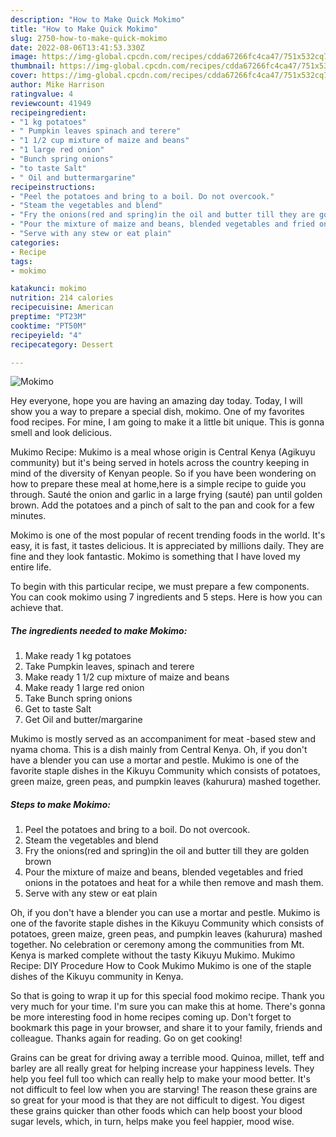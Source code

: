 ```yaml
---
description: "How to Make Quick Mokimo"
title: "How to Make Quick Mokimo"
slug: 2750-how-to-make-quick-mokimo
date: 2022-08-06T13:41:53.330Z
image: https://img-global.cpcdn.com/recipes/cdda67266fc4ca47/751x532cq70/mokimo-recipe-main-photo.jpg
thumbnail: https://img-global.cpcdn.com/recipes/cdda67266fc4ca47/751x532cq70/mokimo-recipe-main-photo.jpg
cover: https://img-global.cpcdn.com/recipes/cdda67266fc4ca47/751x532cq70/mokimo-recipe-main-photo.jpg
author: Mike Harrison
ratingvalue: 4
reviewcount: 41949
recipeingredient:
- "1 kg potatoes"
- " Pumpkin leaves spinach and terere"
- "1 1/2 cup mixture of maize and beans"
- "1 large red onion"
- "Bunch spring onions"
- "to taste Salt"
- " Oil and buttermargarine"
recipeinstructions:
- "Peel the potatoes and bring to a boil. Do not overcook."
- "Steam the vegetables and blend"
- "Fry the onions(red and spring)in the oil and butter till they are golden brown"
- "Pour the mixture of maize and beans, blended vegetables and fried onions in the potatoes and heat for a while then remove and mash them."
- "Serve with any stew or eat plain"
categories:
- Recipe
tags:
- mokimo

katakunci: mokimo 
nutrition: 214 calories
recipecuisine: American
preptime: "PT23M"
cooktime: "PT50M"
recipeyield: "4"
recipecategory: Dessert

---
```



![Mokimo](https://img-global.cpcdn.com/recipes/cdda67266fc4ca47/751x532cq70/mokimo-recipe-main-photo.jpg)

Hey everyone, hope you are having an amazing day today. Today, I will show you a way to prepare a special dish, mokimo. One of my favorites food recipes. For mine, I am going to make it a little bit unique. This is gonna smell and look delicious.

Mukimo Recipe: Mukimo is a meal whose origin is Central Kenya (Agikuyu community) but it&#39;s being served in hotels across the country keeping in mind of the diversity of Kenyan people. So if you have been wondering on how to prepare these meal at home,here is a simple recipe to guide you through. Sauté the onion and garlic in a large frying (sauté) pan until golden brown. Add the potatoes and a pinch of salt to the pan and cook for a few minutes.

Mokimo is one of the most popular of recent trending foods in the world. It's easy, it is fast, it tastes delicious. It is appreciated by millions daily. They are fine and they look fantastic. Mokimo is something that I have loved my entire life.


To begin with this particular recipe, we must prepare a few components. You can cook mokimo using 7 ingredients and 5 steps. Here is how you can achieve that.

<!--inarticleads1-->

##### The ingredients needed to make Mokimo:

1. Make ready 1 kg potatoes
1. Take  Pumpkin leaves, spinach and terere
1. Make ready 1 1/2 cup mixture of maize and beans
1. Make ready 1 large red onion
1. Take Bunch spring onions
1. Get to taste Salt
1. Get  Oil and butter/margarine


Mukimo is mostly served as an accompaniment for meat -based stew and nyama choma. This is a dish mainly from Central Kenya. Oh, if you don&#39;t have a blender you can use a mortar and pestle. Mukimo is one of the favorite staple dishes in the Kikuyu Community which consists of potatoes, green maize, green peas, and pumpkin leaves (kahurura) mashed together. 

<!--inarticleads2-->

##### Steps to make Mokimo:

1. Peel the potatoes and bring to a boil. Do not overcook.
1. Steam the vegetables and blend
1. Fry the onions(red and spring)in the oil and butter till they are golden brown
1. Pour the mixture of maize and beans, blended vegetables and fried onions in the potatoes and heat for a while then remove and mash them.
1. Serve with any stew or eat plain


Oh, if you don&#39;t have a blender you can use a mortar and pestle. Mukimo is one of the favorite staple dishes in the Kikuyu Community which consists of potatoes, green maize, green peas, and pumpkin leaves (kahurura) mashed together. No celebration or ceremony among the communities from Mt. Kenya is marked complete without the tasty Kikuyu Mukimo. Mukimo Recipe: DIY Procedure How to Cook Mukimo Mukimo is one of the staple dishes of the Kikuyu community in Kenya. 

So that is going to wrap it up for this special food mokimo recipe. Thank you very much for your time. I'm sure you can make this at home. There's gonna be more interesting food in home recipes coming up. Don't forget to bookmark this page in your browser, and share it to your family, friends and colleague. Thanks again for reading. Go on get cooking!

Grains can be great for driving away a terrible mood. Quinoa, millet, teff and barley are all really great for helping increase your happiness levels. They help you feel full too which can really help to make your mood better. It's not difficult to feel low when you are starving! The reason these grains are so great for your mood is that they are not difficult to digest. You digest these grains quicker than other foods which can help boost your blood sugar levels, which, in turn, helps make you feel happier, mood wise.
